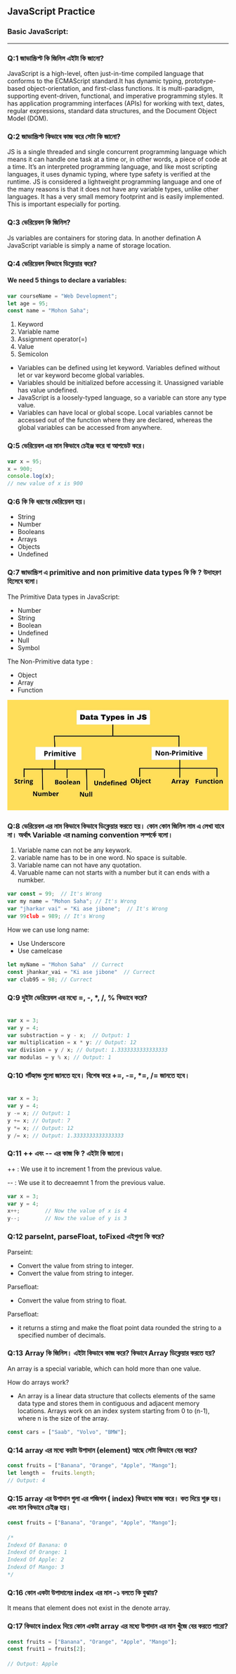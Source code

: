##  JavaScript Practice
### __Basic JavaScript:__
---

### Q:1 জাভাস্ক্রিপ্ট কি জিনিস এইটা কি জানো?

<p>JavaScript is a high-level, often just-in-time compiled language that conforms to the ECMAScript standard.It has dynamic typing, prototype-based object-orientation, and first-class functions. It is multi-paradigm, supporting event-driven, functional, and imperative programming styles. It has application programming interfaces (APIs) for working with text, dates, regular expressions, standard data structures, and the Document Object Model (DOM). </p>

### Q:2 জাভাস্ক্রিপ্ট কিভাবে কাজ করে সেটা কি জানো?
<p>JS is a single threaded and single concurrent programming language which means it can handle one task at a time or, in other words, a piece of code at a time. It’s an interpreted programming language, and like most scripting languages, it uses dynamic typing, where type safety is verified at the runtime. JS is considered a lightweight programming language and one of the many reasons is that it does not have any variable types, unlike other languages. It has a very small memory footprint and is easily implemented. This is important especially for porting.</p>

### Q:3 ভেরিয়েবল কি জিনিস?
<p>Js variables are containers for storing data. In another defination A JavaScript variable is simply a name of storage location.</p>

### Q:4 ভেরিয়েবল কিভাবে ডিক্লেয়ার করে? 

#### __We need 5 things to declare a variables:__ 

``` js
var courseName = "Web Development";
let age = 95;
const name = "Mohon Saha";

```

 1. Keyword
 2. Variable name
 3. Assignment operator(=)
 4. Value
 5. Semicolon

<p>

 - Variables can be defined using let keyword. Variables defined without let or var keyword become global variables.
 - Variables should be initialized before accessing it. Unassigned variable has value undefined.
 - JavaScript is a loosely-typed language, so a variable can store any type value.
 - Variables can have local or global scope. Local variables cannot be accessed out of the function where they are declared, whereas the global variables can be accessed from anywhere.</p>

 ### Q:5 ভেরিয়েবল এর মান কিভাবে চেইঞ্জ করে বা আপডেট করে।

 ```js
var x = 95;
x = 900;
console.log(x);
// new value of x is 900 
 ```


 ### Q:6 কি কি ধরণের ভেরিয়েবল হয়।

 - String
 - Number
 - Booleans
 - Arrays
 - Objects
 - Undefined

 ### Q:7 জাভাস্ক্রিপ এ primitive and non primitive data types কি কি ? উদাহরণ হিসেবে বলো। 

<p> The Primitive Data types in JavaScript: 

  -  Number
  - String
  - Boolean
  -  Undefined
  -  Null
  -  Symbol

The Non-Primitive data type :
  - Object
  - Array
  - Function

  ![alt](preview.jpg)
 </p>

 ### Q:8 ভেরিয়েবল এর নাম কিভাবে কিভাবে ডিক্লেয়ার করতে হয়। কোন কোন জিনিস নাম এ লেখা যাবে না। অর্থাৎ Variable এর naming convention সম্পর্কে বলো।

 1. Variable name can not be any keywork.
 2. variable name has to be in one word. No space is suitable.
 3. Variable name can not have any quotation.
 4. Varuable name can not starts with a number but it can ends with a numkber.

 ```js
var const = 99;  // It's Wrong
var my name = "Mohon Saha"; // It's Wrong
var "jharkar vai" = "Ki ase jibone";  // It's Wrong
var 99club = 989; // It's Wrong

 ```

 <p> How we can use long name: </p>
 
 - Use Underscore
 - Use camelcase

 ```js
 let myName = "Mohon Saha"  // Currect
 const jhankar_vai = "Ki ase jibone"  // Currect
 var club95 = 98; // Currect

 ```

 ### Q:9  দুইটা ভেরিয়েবল এর মধ্যে =, -, *, /, % কিভাবে করে? 

 ```js

var x = 3;
var y = 4;
var substraction = y - x;  // Output: 1
var multiplication = x * y: // Output: 12
var division = y / x; // Output: 1.3333333333333333
var modulas = y % x; // Output: 1

 ```

 ### Q:10 শর্টহ্যান্ড গুলো জানতে হবে। বিশেষ করে +=, -=, *=, /= জানতে হবে।

  ```js

var x = 3;
var y = 4;
y -= x; // Output: 1
y += x; // Output: 7
y *= x; // Output: 12
y /= x; // Output: 1.3333333333333333
 ```

### Q:11 ++ এবং -- এর কাজ কি ? এইটা কি জানো। 

<p>++ : We use it to increment 1 from the previous value. </p>
<p>-- : We use it to decreaemnt 1 from the previous value. </p>

```js
var x = 3;
var y = 4;
x++;        // Now the value of x is 4
y--;        // Now the value of y is 3
```

### Q:12 parseInt, parseFloat, toFixed এইগুলা কি করে? 

<p> Parseint: </p>

- Convert the value from string to integer.
- Convert the value from string to integer.

<p> Parsefloat: </p>

- Convert the value from string to float.

<p> Parsefloat: </p>

- it returns a stirng and make the float point data rounded the string to a specified number of decimals.

### Q:13 Array কি জিনিস। এইটা কিভাবে কাজ করে? কিভাবে Array ডিক্লেয়ার করতে হয়?

<p>An array is a special variable, which can hold more than one value. </p>

<p>How do arrays work? </p>

 - An array is a linear data structure that collects elements of the same data type and stores them in contiguous and adjacent memory locations. Arrays work on an index system starting from 0 to (n-1), where n is the size of the array. 

 ```js 
const cars = ["Saab", "Volvo", "BMW"];
 ```

### Q:14 array এর মধ্যে কয়টা উপাদান (element) আছে সেটা কিভাবে বের করে?

 ```js 
const fruits = ["Banana", "Orange", "Apple", "Mango"];
let length =  fruits.length;
// Output: 4
 ```

 ### Q:15 array এর উপাদান গুলা এর পজিশন ( index) কিভাবে কাজ করে। কত দিয়ে শুরু হয়। এবং মান কিভাবে চেইঞ্জ হয়। 

  ```js 
const fruits = ["Banana", "Orange", "Apple", "Mango"];

/*
Indexd Of Banana: 0
Indexd Of Orange: 1
Indexd Of Apple: 2
Indexd Of Mango: 3
*/
 ```

 ### Q:16 কোন একটা উপাদানের index এর মান -১ বলতে কি বুঝায়?

 <p> It means that element does not exist in the denote array. </p>


### Q:17  কিভাবে index দিয়ে কোন একটা array এর মধ্যে উপাদান এর মান খুঁজে বের করতে পারো?

  ```js 
const fruits = ["Banana", "Orange", "Apple", "Mango"];
const fruit1 = fruits[2];

// Output: Apple

 ```


###



